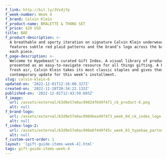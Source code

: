 ```yaml
---
f_link: http://bit.ly/3VzdjYp
f_week-number: Week 4
f_brand: Calvin Klein
f_product-name: BRALETTE & THONG SET
f_price: $28 USD
title: BAE
f_product-description: >-
  A breathable and sporty iteration on signature Calvin Klein underwear, the set
  features subtle red plaid patterns and the brand’s logo across the bands of
  each piece.
f_page-description: >-
  Welcome to Hypebeast’s curated Gift Index. A visual library of products is
  presented as an easy-to-navigate resource for all things gifting. A breath of
  fresh air, Calvin Klein takes its most classic staples and gives them a
  contemporary update for this week’s installment.
slug: calvin-klein-6
updated-on: '2022-12-01T12:16:00.327Z'
created-on: '2022-11-28T20:34:22.133Z'
published-on: '2022-12-01T12:43:59.685Z'
f_image:
  url: /assets/external/63d9e57e0ac99024f649f471_ck_product-6.png
  alt: null
f_brand-logo:
  url: /assets/external/63d9e57e0ac9904bea49f473_week_04_ck_index_logo-black.png
  alt: null
f_index-logo-2:
  url: /assets/external/63d9e57e0ac990a6f449f45c_week_03_hypebae_partner_logo.svg
  alt: null
f_custom-sort-order: 1
layout: '[gift-guide-items-week-4].html'
tags: gift-guide-items-week-4
---
```



